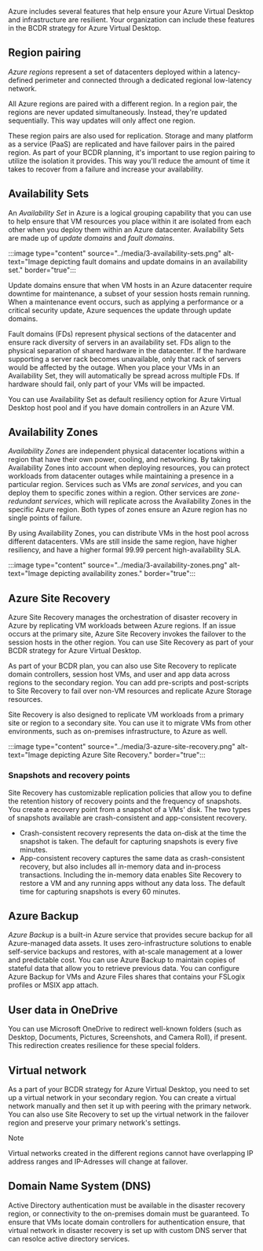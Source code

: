 Azure includes several features that help ensure your Azure Virtual Desktop and infrastructure are resilient. Your organization can include these features in the BCDR strategy for Azure Virtual Desktop.

## Region pairing

*Azure regions* represent a set of datacenters deployed within a latency-defined perimeter and connected through a dedicated regional low-latency network.

All Azure regions are paired with a different region. In a region pair, the regions are never updated simultaneously. Instead, they're updated sequentially. This way updates will only affect one region.

These region pairs are also used for replication. Storage and many platform as a service (PaaS) are replicated and have failover pairs in the paired region. As part of your BCDR planning, it's important to use region pairing to utilize the isolation it provides. This way you'll reduce the amount of time it takes to recover from a failure and increase your availability.

## Availability Sets

An *Availability Set* in Azure is a logical grouping capability that you can use to help ensure that VM resources you place within it are isolated from each other when you deploy them within an Azure datacenter. Availability Sets are made up of _update domains_ and _fault domains_.

:::image type="content" source="../media/3-availability-sets.png" alt-text="Image depicting fault domains and update domains in an availability set." border="true":::

Update domains ensure that when VM hosts in an Azure datacenter require downtime for maintenance, a subset of your session hosts remain running. When a maintenance event occurs, such as applying a performance or a critical security update, Azure sequences the update through update domains.

Fault domains (FDs) represent physical sections of the datacenter and ensure rack diversity of servers in an availability set. FDs align to the physical separation of shared hardware in the datacenter. If the hardware supporting a server rack becomes unavailable, only that rack of servers would be affected by the outage. When you place your VMs in an Availability Set, they will automatically be spread across multiple FDs. If hardware should fail, only part of your VMs will be impacted.

You can use Availability Set as default resiliency option for Azure Virtual Desktop host pool and if you have domain controllers in an Azure VM.

## Availability Zones

*Availability Zones* are independent physical datacenter locations within a region that have their own power, cooling, and networking. By taking Availability Zones into account when deploying resources, you can protect workloads from datacenter outages while maintaining a presence in a particular region. Services such as VMs are _zonal services_, and you can deploy them to specific zones within a region. Other services are _zone-redundant services_, which will replicate across the Availability Zones in the specific Azure region. Both types of zones ensure an Azure region has no single points of failure.

By using Availability Zones, you can distribute VMs in the host pool across different datacenters. VMs are still inside the same region, have higher resiliency, and have a higher formal 99.99 percent high-availability SLA.

:::image type="content" source="../media/3-availability-zones.png" alt-text="Image depicting availability zones." border="true":::

## Azure Site Recovery

Azure Site Recovery manages the orchestration of disaster recovery in Azure by replicating VM workloads between Azure regions. If an issue occurs at the primary site, Azure Site Recovery invokes the failover to the session hosts in the other region. You can use Site Recovery as part of your BCDR strategy for Azure Virtual Desktop.

As part of your BCDR plan, you can also use Site Recovery to replicate domain controllers, session host VMs, and user and app data across regions to the secondary region. You can add pre-scripts and post-scripts to Site Recovery to fail over non-VM resources and replicate Azure Storage resources.

Site Recovery is also designed to replicate VM workloads from a primary site or region to a secondary site. You can use it to migrate VMs from other environments, such as on-premises infrastructure, to Azure as well.

:::image type="content" source="../media/3-azure-site-recovery.png" alt-text="Image depicting Azure Site Recovery." border="true":::

### Snapshots and recovery points

Site Recovery has customizable replication policies that allow you to define the retention history of recovery points and the frequency of snapshots. You create a recovery point from a snapshot of a VMs' disk. The two types of snapshots available are crash-consistent and app-consistent recovery.

- Crash-consistent recovery represents the data on-disk at the time the snapshot is taken. The default for capturing snapshots is every five minutes.
- App-consistent recovery captures the same data as crash-consistent recovery, but also includes all in-memory data and in-process transactions. Including the in-memory data enables Site Recovery to restore a VM and any running apps without any data loss. The default time for capturing snapshots is every 60 minutes.

## Azure Backup

*Azure Backup* is a built-in Azure service that provides secure backup for all Azure-managed data assets. It uses zero-infrastructure solutions to enable self-service backups and restores, with at-scale management at a lower and predictable cost. You can use Azure Backup to maintain copies of stateful data that allow you to retrieve previous data. You can configure Azure Backup for VMs and Azure Files shares that contains your FSLogix profiles or MSIX app attach.

## User data in OneDrive

You can use Microsoft OneDrive to redirect well-known folders (such as Desktop, Documents, Pictures, Screenshots, and Camera Roll), if present. This redirection creates resilience for these special folders.

## Virtual network

As a part of your BCDR strategy for Azure Virtual Desktop, you need to set up a virtual network in your secondary region. You can create a virtual network manually and then set it up with peering with the primary network. You can also use Site Recovery to set up the virtual network in the failover region and preserve your primary network's settings.

>[!Note]
> Virtual networks created in the different regions cannot have overlapping IP address ranges and IP-Adresses will change at failover.

## Domain Name System (DNS)

Active Directory authentication must be available in the disaster recovery region, or connectivity to the on-premises domain must be guaranteed. To ensure that VMs locate domain controllers for authentication ensure, that virtual network in disaster recovery is set up with custom DNS server that can resolce active directory services.
